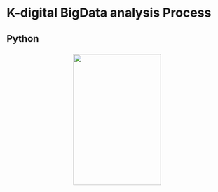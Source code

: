 # K-digital BigData analysis Process
## Python
### <p align="center"><img src="https://ifh.cc/g/1zq6GX.jpg" width="200" height="300"/><br/>
